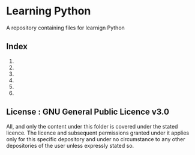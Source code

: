 # Learning Python

A repository containing files for learnign Python 

## Index

1. 
2. 
3.  
4. 
5. 
6. 

## License : GNU General Public Licence v3.0

All, and only the content under this folder is covered under the stated licence. The licence and subsequent permissions granted under it applies only for this specific depository and under no circumstance to any other depositories of the user unless expressly stated so.
